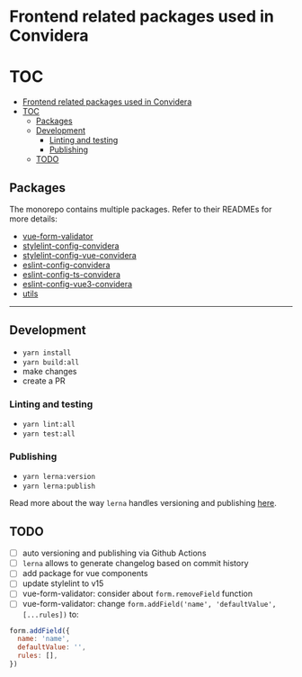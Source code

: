 # Frontend related packages used in Convidera

# TOC

- [Frontend related packages used in Convidera](#frontend-related-packages-used-in-convidera)
- [TOC](#toc)
  - [Packages](#packages)
  - [Development](#development)
    - [Linting and testing](#linting-and-testing)
    - [Publishing](#publishing)
  - [TODO](#todo)


## Packages

The monorepo contains multiple packages. Refer to their READMEs for more details:

- [vue-form-validator](./packages/vue-form-validator)
- [stylelint-config-convidera](./packages/stylelint-config)
- [stylelint-config-vue-convidera](./packages/stylelint-config-vue)
- [eslint-config-convidera](./packages/eslint-config-convidera)
- [eslint-config-ts-convidera](./packages/eslint-config-ts-convidera)
- [eslint-config-vue3-convidera](./packages/eslint-config-vue3-convidera)
- [utils](./packages/utils)

---

## Development

- `yarn install`
- `yarn build:all`
- make changes
- create a PR

### Linting and testing
- `yarn lint:all`
- `yarn test:all`

### Publishing
- `yarn lerna:version`
- `yarn lerna:publish`

Read more about the way `lerna` handles versioning and publishing
[here](https://lerna.js.org/docs/features/version-and-publish).

## TODO

- [ ] auto versioning and publishing via Github Actions
- [ ] `lerna` allows to generate changelog based on commit history
- [ ] add package for vue components
- [ ] update stylelint to v15
- [ ] vue-form-validator: consider about `form.removeField` function
- [ ] vue-form-validator: change `form.addField('name', 'defaultValue', [...rules])` to:
```javascript
form.addField({
  name: 'name',
  defaultValue: '',
  rules: [],
})
```
